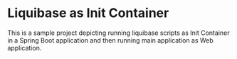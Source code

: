 # Liquibase as Init Container

This is a sample project depicting running liquibase scripts as Init Container in a Spring Boot application and then running main application as Web application.
